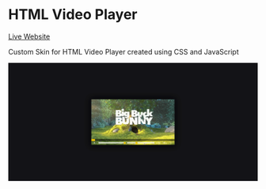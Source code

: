 HTML Video Player
=================  

[Live Website](https://utkarshpathrabe.github.io/HTML-Video-Player/)  

Custom Skin for HTML Video Player created using CSS and JavaScript  

![Main Page](./assets/main_page.png)
